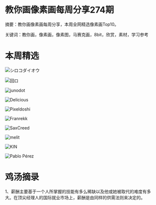 # 教你画像素画每周分享274期


  摘要：教你画像素画每周分享，本周全网精选像素画Top10。

  关键词：教你画，像素画，像素图，马赛克画，8bit，欣赏，素材，学习参考

# 本周精选

![シロコダイオウ](https://pbs.twimg.com/media/GGYIY28a8AAl81K?format=png&name=900x900)

![回ロ](https://pbs.twimg.com/media/GGX_Bp1boAAE8r2?format=png&name=small)

![junodot](https://pbs.twimg.com/media/GGc5aCMboAAzIBY?format=jpg&name=medium)

![Delicious](https://pbs.twimg.com/media/GGatQAzbAAAanJE?format=png&name=small)

![Pixeldoshi](https://pbs.twimg.com/media/GGYn4P3aMAAKk-_?format=png&name=medium)

![Franrekk](https://pbs.twimg.com/media/GGYRreWXQAE8ZAG?format=jpg&name=medium)

![SaxCreed](https://pbs.twimg.com/media/F5N0su3WEAEzhel?format=png&name=medium)

![melit](https://pbs.twimg.com/media/GGdwTSbbEAAqHrP?format=png&name=medium)

![KIN](https://pbs.twimg.com/media/GGeIp1qW8AA7OGJ?format=png&name=medium)

![Pablo Pérez](https://pbs.twimg.com/media/GGYuPHWWwAA64hM?format=png&name=large)



# 鸡汤摘录

1、薪酬主要基于一个人所掌握的技能有多么稀缺以及他或她被取代的难度有多大。在顶尖经理人的国际就业市场上，薪酬是由同样的供需法则来决定的。